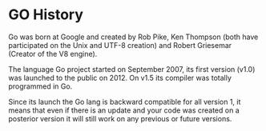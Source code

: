 # GO History

Go was born at Google and created by Rob Pike, Ken Thompson (both have participated on the Unix and UTF-8 creation) and Robert Griesemar (Creator of the V8 engine).

The language Go project started on September 2007, its first version (v1.0) was launched to the public on 2012. On v1.5 its compiler was totally programmed in Go.

Since its launch the Go lang is backward compatible for all version 1, it means that even if there is an update and your code was created on a posterior version it will still work on any previous or future versions.
